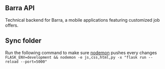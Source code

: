 ## Barra API
Technical backend for Barra, a mobile applications featuring customized job offers.

## Sync folder
Run the following command to make sure [nodemon](https://github.com/remy/nodemon) pushes every changes
`FLASK_ENV=development && nodemon -e js,css,html,py -x "flask run --reload --port=5000"`
